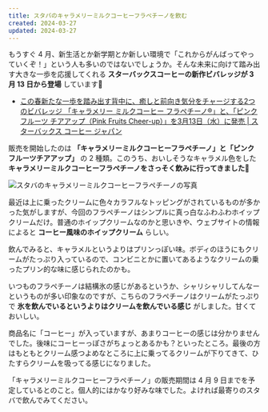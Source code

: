 ```yaml
---
title: スタバのキャラメリーミルクコーヒーフラペチーノを飲む
created: 2024-03-27
updated: 2024-03-27
---
```


もうすぐ 4 月、新生活とか新学期とか新しい環境で「これからがんばってやっていくぞ！」という人も多いのではないでしょうか。そんな未来に向けて踏み出す大きな一歩を応援してくれる **スターバックスコーヒーの新作ビバレッジが 3 月 13 日から登場** しています💪

- [この春新たな一歩を踏み出す背中に、癒しと前向き気分をチャージする2つのビバレッジ 「キャラメリー ミルクコーヒー フラペチーノ®」と、「ピンク フルーツ チアアップ（Pink Fruits Cheer-up）」を3月13日（水）に発売 | スターバックス コーヒー ジャパン](https://www.starbucks.co.jp/press_release/pr2024-5103.php)

販売を開始したのは **「キャラメリーミルクコーヒーフラペチーノ」と「ピンクフルーツチアアップ」** の 2 種類。このうち、おいしそうなキャラメル色をした **キャラメリーミルクコーヒーフラペチーノをさっそく飲みに行ってきました🍦**

![スタバのキャラメリーミルクコーヒーフラペチーノの写真](15840c49-4cc4-4f06-17f4-09a92d61b200)

最近は上に乗ったクリームに色々カラフルなトッピングがされているものが多かった気がしますが、今回のフラペチーノはシンプルに真っ白なふわふわホイップクリームだけ。普通のホイップクリームなのかと思いきや、ウェブサイトの情報によると **コーヒー風味のホイップクリーム** らしい。

飲んでみると、キャラメルというよりはプリンっぽい味。ボディのほうにもクリームがたっぷり入っているので、コンビニとかに置いてあるようなクリームの乗ったプリン的な味に感じられたのかも。

いつものフラペチーノは結構氷の感じがあるというか、シャリシャリしてんなーというものが多い印象なのですが、こちらのフラペチーノはクリームがたっぷりで **氷を飲んでいるというよりはクリームを飲んでいる感じ** がしました。甘くておいしい。

商品名に「コーヒー」が入っていますが、あまりコーヒーの感じは分かりませんでした。後味にコーヒーっぽさがちょっとあるかも？といったところ。最後の方はもともとクリーム感つよめなところに上に乗ってるクリームが下りてきて、ひたすらクリームを吸ってる感じになりました。

「キャラメリーミルクコーヒーフラペチーノ」の販売期間は 4 月 9 日までを予定しているとのこと。個人的にはかなり好みな味でした。よければ最寄りのスタバで飲んでみてください。
